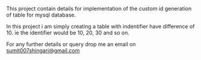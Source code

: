 This project contain details for implementation of the custom id generation of table for mysql database.

In this project i am simply creating a table with indentifier have difference of 10. ie the identifier would be 10, 20, 30 and so on.

For any further details or query drop me an email on sumit007shingari@gmail.com
